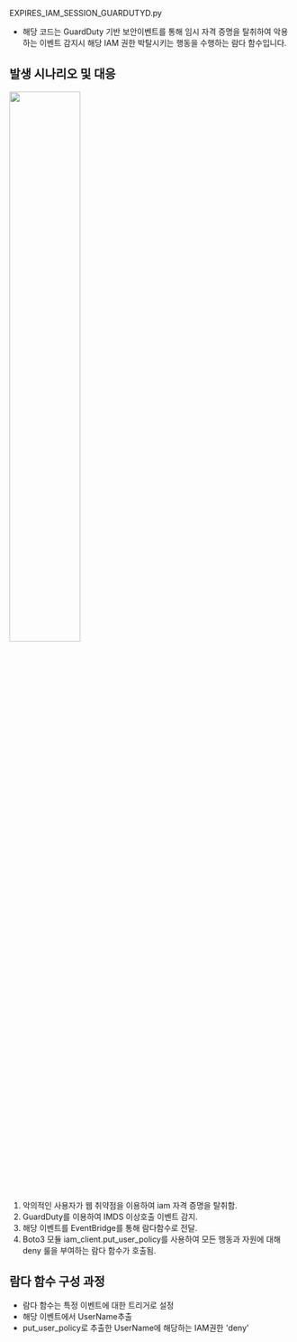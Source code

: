 EXPIRES_IAM_SESSION_GUARDUTYD.py
- 해당 코드는 GuardDuty 기반 보안이벤트를 통해 임시 자격 증명을 탈취하여 악용하는 이벤트 감지시 해당 IAM 권한 박탈시키는 행동을 수행하는 람다 함수입니다.

## 발생 시나리오 및 대응
<img width="50%" src="https://github.com/CloudBread-WHS/aws-automated-security-tools/assets/125464850/f1d698e1-bff7-4649-ac74-a5e343c43a7c"/>

1. 악의적인 사용자가 웹 취약점을 이용하여 iam 자격 증명을 탈취함.
2. GuardDuty를 이용하여 IMDS 이상호출 이벤트 감지.
3. 해당 이벤트를 EventBridge를 통해 람다함수로 전달.
4. Boto3 모듈 iam_client.put_user_policy를 사용하여 모든 행동과 자원에 대해 deny 룰을 부여하는 람다 함수가 호출됨.

## 람다 함수 구성 과정
- 람다 함수는 특정 이벤트에 대한 트리거로 설정
- 해당 이벤트에서 UserName추출
- put_user_policy로 추출한 UserName에 해당하는 IAM권한 'deny'
